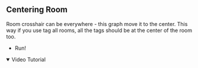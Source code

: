 ## Centering Room
Room crosshair can be everywhere - this graph move it to the center. This way if you use tag all rooms, all the tags should be at the center of the room too.

- Run!

<details open="open">
<summary>Video Tutorial</summary>
